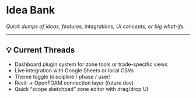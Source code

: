 # Idea Bank

_Quick dumps of ideas, features, integrations, UI concepts, or big what-ifs._

---

## 💡 Current Threads

- Dashboard plugin system for zone tools or trade-specific views
- Live integration with Google Sheets or local CSVs
- Theme toggle (discipline / phase / user)
- Revit → OpenFOAM connection layer (future dev)
- Quick “scope sketchpad” zone editor with drag/drop UI
